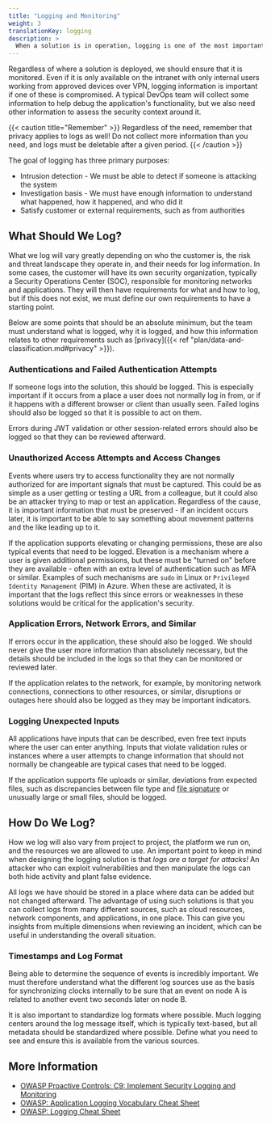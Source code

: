 ```yaml
---
title: "Logging and Monitoring"
weight: 3
translationKey: logging
description: >
  When a solution is in operation, logging is one of the most important tools we have. Collecting information is critical to gaining insight into what is happening with the solution and responding to events, but only if we monitor it.
---
```


Regardless of where a solution is deployed, we should ensure that it is monitored. Even if it is only available on the intranet with only internal users working from approved devices over VPN, logging information is important if one of these is compromised. A typical DevOps team will collect some information to help debug the application's functionality, but we also need other information to assess the security context around it.

{{< caution title="Remember" >}}
Regardless of the need, remember that privacy applies to logs as well! Do not collect more information than you need, and logs must be deletable after a given period.
{{< /caution >}}

The goal of logging has three primary purposes:
* Intrusion detection - We must be able to detect if someone is attacking the system
* Investigation basis - We must have enough information to understand what happened, how it happened, and who did it
* Satisfy customer or external requirements, such as from authorities

## What Should We Log?
What we log will vary greatly depending on who the customer is, the risk and threat landscape they operate in, and their needs for log information. In some cases, the customer will have its own security organization, typically a Security Operations Center (SOC), responsible for monitoring networks and applications. They will then have requirements for what and how to log, but if this does not exist, we must define our own requirements to have a starting point.

Below are some points that should be an absolute minimum, but the team must understand what is logged, why it is logged, and how this information relates to other requirements such as [privacy]({{< ref "plan/data-and-classification.md#privacy" >}}).

### Authentications and Failed Authentication Attempts
If someone logs into the solution, this should be logged. This is especially important if it occurs from a place a user does not normally log in from, or if it happens with a different browser or client than usually seen.
Failed logins should also be logged so that it is possible to act on them.

Errors during JWT validation or other session-related errors should also be logged so that they can be reviewed afterward.

### Unauthorized Access Attempts and Access Changes
Events where users try to access functionality they are not normally authorized for are important signals that must be captured. This could be as simple as a user getting or testing a URL from a colleague, but it could also be an attacker trying to map or test an application. Regardless of the cause, it is important information that must be preserved - if an incident occurs later, it is important to be able to say something about movement patterns and the like leading up to it.

If the application supports elevating or changing permissions, these are also typical events that need to be logged. Elevation is a mechanism where a user is given additional permissions, but these must be "turned on" before they are available - often with an extra level of authentication such as MFA or similar. Examples of such mechanisms are `sudo` in Linux or `Privileged Identity Management` (PIM) in Azure. When these are activated, it is important that the logs reflect this since errors or weaknesses in these solutions would be critical for the application's security.

### Application Errors, Network Errors, and Similar
If errors occur in the application, these should also be logged. We should never give the user more information than absolutely necessary, but the details should be included in the logs so that they can be monitored or reviewed later.

If the application relates to the network, for example, by monitoring network connections, connections to other resources, or similar, disruptions or outages here should also be logged as they may be important indicators.

### Logging Unexpected Inputs
All applications have inputs that can be described, even free text inputs where the user can enter anything. Inputs that violate validation rules or instances where a user attempts to change information that should not normally be changeable are typical cases that need to be logged.

If the application supports file uploads or similar, deviations from expected files, such as discrepancies between file type and [file signature](https://en.wikipedia.org/wiki/List_of_file_signatures) or unusually large or small files, should be logged.

## How Do We Log?
How we log will also vary from project to project, the platform we run on, and the resources we are allowed to use. An important point to keep in mind when designing the logging solution is that _logs are a target for attacks!_ An attacker who can exploit vulnerabilities and then manipulate the logs can both hide activity and plant false evidence.

All logs we have should be stored in a place where data can be added but not changed afterward. The advantage of using such solutions is that you can collect logs from many different sources, such as cloud resources, network components, and applications, in one place. This can give you insights from multiple dimensions when reviewing an incident, which can be useful in understanding the overall situation.

### Timestamps and Log Format
Being able to determine the sequence of events is incredibly important. We must therefore understand what the different log sources use as the basis for synchronizing clocks internally to be sure that an event on node A is related to another event two seconds later on node B.

It is also important to standardize log formats where possible. Much logging centers around the log message itself, which is typically text-based, but all metadata should be standardized where possible. Define what you need to see and ensure this is available from the various sources.

## More Information
* [OWASP Proactive Controls: C9: Implement Security Logging and Monitoring](https://top10proactive.owasp.org/the-top-10/c9-security-logging-and-monitoring/)
* [OWASP: Application Logging Vocabulary Cheat Sheet](https://cheatsheetseries.owasp.org/cheatsheets/Logging_Vocabulary_Cheat_Sheet.html)
* [OWASP: Logging Cheat Sheet](https://cheatsheetseries.owasp.org/cheatsheets/Logging_Cheat_Sheet.html)
